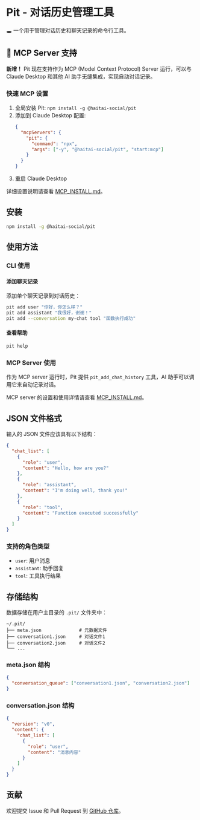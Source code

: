 # Pit - 对话历史管理工具

🕳️ 一个用于管理对话历史和聊天记录的命令行工具。

## 🚀 MCP Server 支持

**新增！** Pit 现在支持作为 MCP (Model Context Protocol) Server 运行，可以与 Claude Desktop 和其他 AI 助手无缝集成，实现自动对话记录。

### 快速 MCP 设置

1. 全局安装 Pit: `npm install -g @haitai-social/pit`
2. 添加到 Claude Desktop 配置:
   ```json
   {
     "mcpServers": {
       "pit": {
         "command": "npx",
         "args": ["-y", "@haitai-social/pit", "start:mcp"]
       }
     }
   }
   ```
3. 重启 Claude Desktop

详细设置说明请查看 [MCP_INSTALL.md](./MCP_INSTALL.md)。

## 安装

```bash
npm install -g @haitai-social/pit
```

## 使用方法

### CLI 使用

#### 添加聊天记录

添加单个聊天记录到对话历史：

```bash
pit add user "你好，你怎么样？"
pit add assistant "我很好，谢谢！"
pit add --conversation my-chat tool "函数执行成功"
```

#### 查看帮助

```bash
pit help
```

### MCP Server 使用

作为 MCP server 运行时，Pit 提供 `pit_add_chat_history` 工具，AI 助手可以调用它来自动记录对话。

MCP server 的设置和使用详情请查看 [MCP_INSTALL.md](./MCP_INSTALL.md)。

## JSON 文件格式

输入的 JSON 文件应该具有以下结构：

```json
{
  "chat_list": [
    {
      "role": "user",
      "content": "Hello, how are you?"
    },
    {
      "role": "assistant", 
      "content": "I'm doing well, thank you!"
    },
    {
      "role": "tool",
      "content": "Function executed successfully"
    }
  ]
}
```

### 支持的角色类型

- `user`: 用户消息
- `assistant`: 助手回复
- `tool`: 工具执行结果

## 存储结构

数据存储在用户主目录的 `.pit/` 文件夹中：

```
~/.pit/
├── meta.json              # 元数据文件
├── conversation1.json     # 对话文件1
├── conversation2.json     # 对话文件2
└── ...
```

### meta.json 结构

```json
{
  "conversation_queue": ["conversation1.json", "conversation2.json"]
}
```

### conversation.json 结构

```json
{
  "version": "v0",
  "content": {
    "chat_list": [
      {
        "role": "user",
        "content": "消息内容"
      }
    ]
  }
}
```

## 贡献

欢迎提交 Issue 和 Pull Request 到 [GitHub 仓库](https://github.com/haitai-social/pit)。
